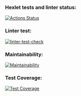 ### Hexlet tests and linter status:
[![Actions Status](https://github.com/1TWG/python-project-lvl3/workflows/hexlet-check/badge.svg)](https://github.com/1TWG/python-project-lvl3/actions)

### Linter test:
[![linter-test-check](https://github.com/1TWG/python-project-lvl3/actions/workflows/linter-test-check.yml/badge.svg)](https://github.com/1TWG/python-project-lvl3/actions/workflows/linter-test-check.yml)

### Maintainability:
[![Maintainability](https://api.codeclimate.com/v1/badges/e8900d8fc3030d002dca/maintainability)](https://codeclimate.com/github/1TWG/python-project-lvl3/maintainability)

### Test Coverage:
[![Test Coverage](https://api.codeclimate.com/v1/badges/e8900d8fc3030d002dca/test_coverage)](https://codeclimate.com/github/1TWG/python-project-lvl3/test_coverage)

